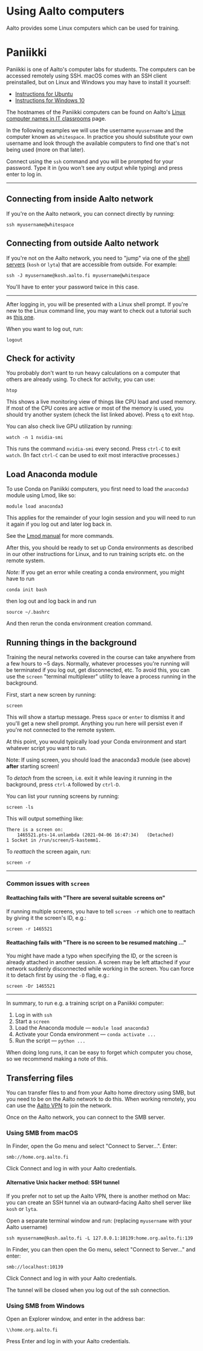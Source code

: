 # Using Aalto computers

Aalto provides some Linux computers which can be used for training.

# Paniikki

Paniikki is one of Aalto's computer labs for students. The computers can be accessed remotely using SSH. macOS comes with an SSH client preinstalled, but on Linux and Windows you may have to install it yourself:

- [Instructions for Ubuntu](https://ubuntu.com/server/docs/service-openssh)
- [Instructions for Windows 10](https://docs.microsoft.com/en-us/windows-server/administration/openssh/openssh_install_firstuse)

The hostnames of the Paniikki computers can be found on Aalto's [Linux computer names in IT classrooms](https://www.aalto.fi/en/services/linux-computer-names-in-it-classrooms) page.

In the following examples we will use the username `myusername` and the computer known as `whitespace`. In practice you should substitute your own username and look through the available computers to find one that's not being used (more on that later).

Connect using the `ssh` command and you will be prompted for your password. Type it in (you won't see any output while typing) and press enter to log in.

----

## Connecting from inside Aalto network

If you're on the Aalto network, you can connect directly by running:

```
ssh myusername@whitespace
```

## Connecting from outside Aalto network

If you're not on the Aalto network, you need to "jump" via one of the [shell servers](https://www.aalto.fi/en/services/linux-shell-servers-at-aalto) (`kosh` or `lyta`) that are accessible from outside. For example:

```
ssh -J myusername@kosh.aalto.fi myusername@whitespace
```

You'll have to enter your password twice in this case.

----

After logging in, you will be presented with a Linux shell prompt. If you're new to the Linux command line, you may want to check out a tutorial such as [this one](https://ryanstutorials.net/linuxtutorial/commandline.php).

When you want to log out, run:

```
logout
```

## Check for activity

You probably don't want to run heavy calculations on a computer that others are already using. To check for activity, you can use:

```
htop
```

This shows a live monitoring view of things like CPU load and used memory. If most of the CPU cores are active or most of the memory is used, you should try another system (check the list linked above). Press `q` to exit `htop`.

You can also check live GPU utilization by running:

```
watch -n 1 nvidia-smi
```

This runs the command `nvidia-smi` every second. Press `ctrl-C` to exit `watch`. (In fact `ctrl-C` can be used to exit most interactive processes.)

## Load Anaconda module

To use Conda on Paniikki computers, you first need to load the `anaconda3` module using Lmod, like so:

```
module load anaconda3
```

This applies for the remainder of your login session and you will need to run it again if you log out and later log back in.

See the [Lmod manual](https://lmod.readthedocs.io/en/latest/010_user.html) for more commands.

After this, you should be ready to set up Conda environments as described in our other instructions for Linux, and to run training scripts etc. on the remote system.

*Note:* If you get an error while creating a conda environment, you might have to run
```
conda init bash
```
then log out and log back in and run
```
source ~/.bashrc
```
And then rerun the conda environment creation command.

## Running things in the background

Training the neural networks covered in the course can take anywhere from a few hours to ~5 days. Normally, whatever processes you're running will be terminated if you log out, get disconnected, etc. To avoid this, you can use the `screen` "terminal multiplexer" utility to leave a process running in the background.

First, start a new screen by running:

```
screen
```

This will show a startup message. Press `space` or `enter` to dismiss it and you'll get a new shell prompt. Anything you run here will persist even if you're not connected to the remote system.

At this point, you would typically load your Conda environment and start whatever script you want to run.

Note: If using screen, you should load the anaconda3 module (see above) **after** starting screen!

To *detach* from the screen, i.e. exit it while leaving it running in the background, press `ctrl-A` followed by `ctrl-D`.

You can list your running screens by running:

```
screen -ls
```

This will output something like:

```
There is a screen on:
	1465521.pts-14.unlambda	(2021-04-06 16:47:34)	(Detached)
1 Socket in /run/screen/S-kastemm1.
```

To *reattach* the screen again, run:

```
screen -r
```

----
### Common issues with `screen`

#### Reattaching fails with "There are several suitable screens on"

If running multiple screens, you have to tell `screen -r` which one to reattach by giving it the screen's ID, e.g.:

```
screen -r 1465521
```

#### Reattaching fails with "There is no screen to be resumed matching ..."

You might have made a typo when specifying the ID, or the screen is already attached in another session. A screen may be left attached if your network suddenly disconnected while working in the screen. You can force it to detach first by using the `-D` flag, e.g.:

```
screen -Dr 1465521
```

----

In summary, to run e.g. a training script on a Paniikki computer:

1. Log in with `ssh`
2. Start a `screen`
3. Load the Anaconda module — `module load anaconda3`
4. Activate your Conda environment — `conda activate ...`
5. Run the script — `python ...`

When doing long runs, it can be easy to forget which computer you chose, so we recommend making a note of this.

## Transferring files

You can transfer files to and from your Aalto home directory using SMB, but you need to be on the Aalto network to do this. When working remotely, you can use the [Aalto VPN](https://www.aalto.fi/en/services/establishing-a-remote-connection-vpn-to-an-aalto-network) to join the network.

Once on the Aalto network, you can connect to the SMB server.

### Using SMB from macOS

In Finder, open the Go menu and select "Connect to Server...". Enter:

```
smb://home.org.aalto.fi
```

Click Connect and log in with your Aalto credentials.

#### Alternative Unix hacker method: SSH tunnel

If you prefer not to set up the Aalto VPN, there is another method on Mac: you can create an SSH tunnel via an outward–facing Aalto shell server like `kosh` or `lyta`. 

Open a separate terminal window and run: (replacing `myusername` with your Aalto username)

```
ssh myusername@kosh.aalto.fi -L 127.0.0.1:10139:home.org.aalto.fi:139
```

In Finder, you can then open the Go menu, select "Connect to Server..." and enter:

```
smb://localhost:10139
```

Click Connect and log in with your Aalto credentials.

The tunnel will be closed when you log out of the ssh connection.

### Using SMB from Windows

Open an Explorer window, and enter in the address bar:

```
\\home.org.aalto.fi
```

Press Enter and log in with your Aalto credentials.
